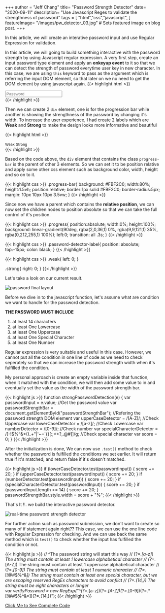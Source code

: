 +++
author = "Jeff Chang"
title= "Password Strength Detector" 
date= "2020-09-11"
description= "Use Javascript Reges to validate the strengthness of password" 
tags = [
    "html","css","javascript",
]
featureImage= "/images/pw_detector_03.jpg" # Sets featured image on blog post.
+++

In this article, we will create an interative password input and use Regular Expression for validation.

<!--more-->
In this article, we will going to build something interactive with the password strength by using Javascript regular expression. A very first step, create an input password type element and apply an **onkeyup event** to it so that we can detect the strength of password everytime user key in new character. In this case, we are using `this` keyword to pass as the argument which is referring the input DOM element, so that later on we no need to get the DOM element by using javascript again.
{{< highlight html >}}
<div>
    <input id="userPassword" type="password" class="form-input" onkeyup="strongPasswordDetection(this)" 
    placeholder="Password">
</div>
{{< /highlight >}}

Then we can create 2 `div` element, one is for the progression bar while another is showing the strengthness of the password by changing it's width. To increase the user experience, I had create 2 labels which are **Weak** and **Strong** to make the design looks more informative and beautiful

{{< highlight html >}}
<!--index.html-->
<div class="progress-bar">
    <small class="password-detector-label weak">Weak</small>
    <small class="password-detector-label strong">Strong</small>
    <div class="progress" id="passwordStrengthBar"></div>
</div>
{{< /highlight >}}

Based on the code above, the `div` element that contains the class `progress-bar` is the parent of other 3 elements. So we can set it to be position relative and apply some other css element such as background color, width, height and so on to it.

{{< highlight css >}}
.progress-bar{
        background: #FBF2C0;
        width:80%;
        height:1.5vh;
        position:relative;
        border:1px solid #FBF2C0;
        border-radius:5px;
        margin: 10px 10px 10px 3.5vw;
}
{{< /highlight >}}

Since now we have a parent which contains the **relative position**, we can now set the children nodes to position absolute so that we can take the full control of it's position.

{{< highlight css >}}
.progress{
    position:absolute;
    width:0%;
    height:100%;
    background: linear-gradient(90deg, rgba(2,0,36,1) 0%, rgba(9,9,121,1) 35%, rgba(0,212,255,1) 100%);
    left:0;
    transition: all .3s;
}
{{< /highlight >}}

{{< highlight css >}}
.password-detector-label{
    position: absolute;
    top:-15px;
    color: black;
}
{{< /highlight >}}

{{< highlight css >}}
.weak{
    left: 0;
}

.strong{
    right: 0;
}
{{< /highlight >}}

Let's take a look on our current result. 
<div>
    <img src="/images/pw_detector_01.jpg" alt="password final layout">
</div>

Before we dive in to the javascript function, let's assume what are condition we want to handle for the password detection.

**THE PASSWORD MUST INCLUDE**
1. at least 14 characters
2. at least One Lowercase
3. at least One Uppercase
4. at least One Special Character
5. at least One Number

Regular expression is very suitable and useful in this case. However, we cannot put all the condition in one line of code as we need to check seperately so that we can increase the password strength width when it's fulfilled the condition.

My personal approach is create an empty variable inside that function, when it matched with the condition, we will then add some value to in and eventually set the value as the width of the password strength bar.

{{< highlight js >}}
function strongPasswordDetection(e) {
    var passwordInput = e.value; //Get the password value
    var passwordStrengthBar = document.getElementById("passwordStrengthBar"); //Refering the password strength DOM element
    var upperCaseDetector = /[A-Z]/; //Check Uppercase
    var lowerCaseDetector = /[a-z]/; //Check Lowercase
    var numberDetector = /[0-9]/; //Check number
    var specialCharacterDetector = /[-!$%^&*()_+"|'~=`{}[:;<>?,.@#\]]/g; //Check special character
    var score = 0;
}
{{< /highlight >}}

After the initialization is done, We can now use `.test()` method to check whether the password is fulfilled the conditions we set earlier. It will return true if it's matched, and return false if it's doesn't matched.

{{< highlight js >}}
if (lowerCaseDetector.test(passwordInput)) {
    score += 20;
}
if (upperCaseDetector.test(passwordInput)) {
    score += 20;
}
if (numberDetector.test(passwordInput)) {
    score += 20;
}
if (specialCharacterDetector.test(passwordInput)) {
    score += 20;
}
if (passwordInput.length >= 14) {
    score += 20;
}
passwordStrengthBar.style.width = score + "%";
{{< /highlight >}}

That's It !!. we build the interactive password detector. 
<div>
    <img src="/images/pw_detector_02.gif" alt="real-time password strength detector">
</div>

For further action such as password submission, we don't want to create so many of if statement again right??
This case, we can use the one line code with Regular Expression for checking. And we can use back the same method which is `test()` to check whether the input has fulfilled the condition or not. 

{{< highlight js >}}
// ^The password string will start this way
// (?=.*[a-z])	The string must contain at least 1 lowercase alphabetical character
// (?=.*[A-Z])	The string must contain at least 1 uppercase alphabetical character
// (?=.*[0-9])	The string must contain at least 1 numeric character
// (?=.*[!@#$%^&*])	The string must contain at least one special character, but we are escaping reserved RegEx characters to avoid conflict
// (?=.{14,})	The string must be eight characters or longer            
var verifyPassword = new RegExp("^(?=.*[a-z])(?=.*[A-Z])(?=.*[0-9])(?=.*[!@#\$%\^&\*])(?=.{14,})");
{{< /highlight >}}

[Click Me to See Complete Code](https://github.com/Jeffcw96/password_detector/tree/master)





